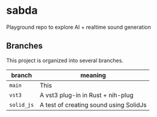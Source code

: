# sabda

Playground repo to explore AI + realtime sound generation

## Branches

This project is organized into several branches.

| branch          | meaning                                   |
|-----------------|-------------------------------------------|
| `main`          | This                                      |
| `vst3`          | A vst3 plug-in in Rust + nih-plug         |
| `solid_js`      | A test of creating sound using SolidJs    |

